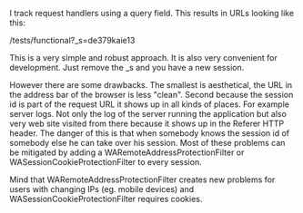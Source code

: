 I track request handlers using a query field. This results in URLs looking like this:

/tests/functional?_s=de379kaie13

This is a very simple and robust approach. It is also very convenient for development. Just remove the _s and you have a new session.

However there are some drawbacks. The smallest is aesthetical, the URL in the address bar of the browser is less "clean". Second because the session id is part of the request URL it shows up in all kinds of places. For example server logs. Not only the log of the server running the application but also very web site visited from there because it shows up in the Referer HTTP header. The danger of this is that when somebody knows the session id of somebody else he can take over his session. Most of these problems can be mitigated by adding a WARemoteAddressProtectionFilter or WASessionCookieProtectionFilter to every session. 

Mind that WARemoteAddressProtectionFilter creates new problems for users with changing IPs (eg. mobile devices) and WASessionCookieProtectionFilter requires cookies.